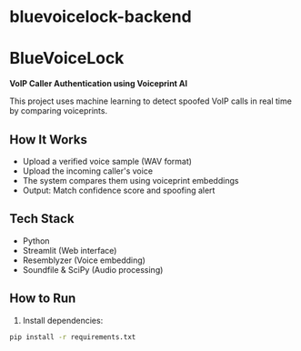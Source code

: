 # bluevoicelock-backend
# BlueVoiceLock

**VoIP Caller Authentication using Voiceprint AI**

This project uses machine learning to detect spoofed VoIP calls in real time by comparing voiceprints.

## How It Works

- Upload a verified voice sample (WAV format)
- Upload the incoming caller's voice
- The system compares them using voiceprint embeddings
- Output: Match confidence score and spoofing alert

## Tech Stack

- Python
- Streamlit (Web interface)
- Resemblyzer (Voice embedding)
- Soundfile & SciPy (Audio processing)

## How to Run

1. Install dependencies:

```bash
pip install -r requirements.txt
